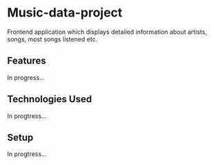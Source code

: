 # Music-data-project
Frontend application which displays detailed information about artists, songs, most songs listened etc.

## Features
In progress...

## Technologies Used
In progtress...

## Setup
In progtress...

